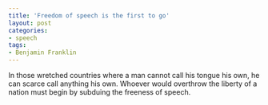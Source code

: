 ```yaml
---
title: 'Freedom of speech is the first to go'
layout: post
categories:
- speech
tags:
- Benjamin Franklin
---
```


In those wretched countries where a man cannot call his tongue his own, he can scarce call anything his own. Whoever would overthrow the liberty of a nation must begin by subduing the freeness of speech.